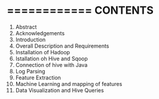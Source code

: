============
**CONTENTS**
============

1. Abstract
2. Acknowledgements
3. Introduction
4. Overall Description and Requirements
5. Installation of Hadoop
6. Istallation oh Hive and Sqoop
7. Connection of hive with Java
8. Log Parsing
9. Feature Extraction
10. Machine Learning and mapping of features
11. Data Visualization and Hive Queries
